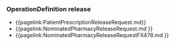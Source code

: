 ### OperationDefinition release

- {{pagelink:PatientPrescriptionReleaseRequest.md}}
- {{pagelink:NominatedPharmacyReleaseRequest.md }}
- {{pagelink:NominatedPharmacyReleaseRequestFX478.md }}